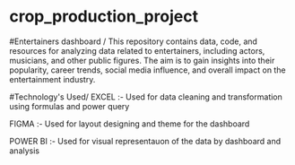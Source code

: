 # crop_production_project

#Entertainers dashboard /
This repository contains data, code, and resources for analyzing data related to entertainers, including actors, musicians, and other public figures. The aim is to gain insights into their popularity, career trends, social media influence, and overall impact on the entertainment industry.

#Technology's Used/
EXCEL :- Used for data cleaning and transformation using formulas and power query

FIGMA :- Used for layout designing and theme for the dashboard

POWER BI :- Used for visual representauon of the data by dashboard and analysis

